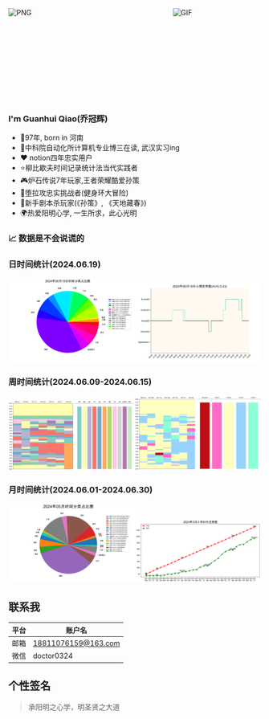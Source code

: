 <img align="left" alt="PNG" src="https://s3.bmp.ovh/imgs/2024/06/20/03f245c8d375cf86.jpg" width=15% />
<img align="right" alt="GIF" src="https://s3.bmp.ovh/imgs/2024/06/20/f383e39618937618.gif" width="35%" />


<br><br><br><br><br><br><br><br><br><br>

### I'm Guanhui Qiao(乔冠辉)

- 👶97年, born in 河南
- 🏫中科院自动化所计算机专业博三在读, 武汉实习ing
- ❤️ notion四年忠实用户
- ⭐柳比歇夫时间记录统计法当代实践者
- 🎮炉石传说7年玩家,王者荣耀酷爱孙策
- 🏅堕拉攻忠实挑战者(健身环大冒险)
- 📓新手剧本杀玩家(《孙策》, 《天地藏春》)
- 🌍热爱阳明心学, 一生所求，此心光明

### 📈 数据是不会说谎的
### 日时间统计(2024.06.19)
<img src='./png/new_20240619_pie.png' width="50%"><img src='./png/new_20240619_plot.png' width="50%">

### 周时间统计(2024.06.09-2024.06.15)
<img src='./png/202406week03_table_show.png' width="50%"><img src='./png/202406week03_emotion_show.png' width="50%">

### 月时间统计(2024.06.01-2024.06.30)
<img src='./png/202405_pie.png' width="50%"><img src='./png/202405_work_time.png' width="50%">

## 联系我

|平台|账户名|
|-----|------------------|
|邮箱|18811076159@163.com|
|微信|doctor0324|

## 个性签名
> 承阳明之心学，明圣贤之大道
